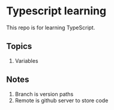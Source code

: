 # Typescript learning
This repo is for learning TypeScript. 

## Topics
1. Variables

## Notes
1. Branch is version paths
2. Remote is github server to store code